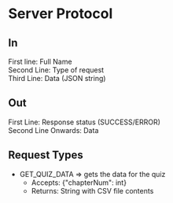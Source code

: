 # Server Protocol

## In

First line: Full Name  
Second Line: Type of request  
Third Line:  Data (JSON string)

## Out

First Line: Response status (SUCCESS/ERROR)  
Second Line Onwards: Data

## Request Types

- GET_QUIZ_DATA => gets the data for the quiz
    - Accepts: {"chapterNum": int}
    - Returns: String with CSV file contents
